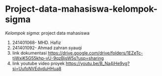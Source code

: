 # Project-data-mahasiswa-kelompok-sigma
*Kelompok sigma:* project data mahasiswa
1. 241401068- MHD. Hafiz
2. 241401092- Ahmad zahran syauqi
3. link dokumentasi https://drive.google.com/drive/folders/1EZeTc-tjWxjK5G55khp-vU-9qzBjsW5s?usp=sharing
4. link youtube video proyek https://youtu.be/B_Na4iHe9vg?si=UufoNVEdvduHHua8
